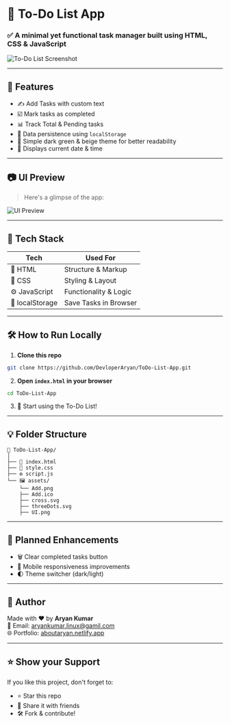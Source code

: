 
# 📝 To-Do List App

### ✅ A minimal yet functional task manager built using HTML, CSS & JavaScript  
![To-Do List Screenshot](./assets/UI.png)

---

## 📌 Features

- ✍️ Add Tasks with custom text  
- ☑️ Mark tasks as completed
- 📊 Track Total & Pending tasks
- 💾 Data persistence using `localStorage`
- 🌙 Simple dark green & beige theme for better readability
- 📅 Displays current date & time

---

## 📷 UI Preview

> Here's a glimpse of the app:

![UI Preview](./assets/UI.png)

---

## 🚀 Tech Stack

| Tech        | Used For               |
|-------------|------------------------|
| 🧱 HTML     | Structure & Markup     |
| 🎨 CSS      | Styling & Layout       |
| ⚙️ JavaScript | Functionality & Logic |
| 💾 localStorage | Save Tasks in Browser |

---

## 🛠️ How to Run Locally

1. **Clone this repo**
```bash
git clone https://github.com/DevloperAryan/ToDo-List-App.git
```

2. **Open `index.html` in your browser**
```bash
cd ToDo-List-App
```

3. 🎉 Start using the To-Do List!

---

## 💡 Folder Structure

```
📁 ToDo-List-App/
│
├── 📄 index.html
├── 🎨 style.css
├── ⚙️ script.js
└── 🖼️ assets/
    └── Add.png
    ├── Add.ico
    ├── cross.svg
    ├── threeDots.svg
    ├── UI.png
```

---

## 📌 Planned Enhancements

- 🗑️ Clear completed tasks button  
- 📱 Mobile responsiveness improvements  
- 🌓 Theme switcher (dark/light)  

---

## 🙌 Author

Made with ❤️ by **Aryan Kumar**  
📧 Email: aryankumar.linux@gamil.com  
🌐 Portfolio: [aboutaryan.netlify.app](https://aboutaryan.netlify.app)

---

## ⭐ Show your Support

If you like this project, don't forget to:
- ⭐ Star this repo
- 📣 Share it with friends
- 🛠️ Fork & contribute!
